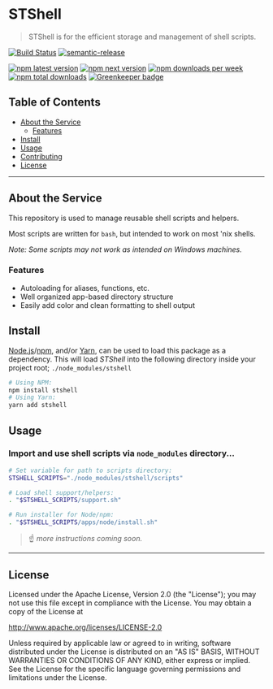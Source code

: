 # STShell

> STShell is for the efficient storage and management of shell scripts.

[![Build Status](https://travis-ci.org/seantrane/stshell.svg?branch=master)](https://travis-ci.org/seantrane/stshell) [![semantic-release](https://img.shields.io/badge/%20%20%F0%9F%93%A6%F0%9F%9A%80-semantic--release-e10079.svg)](https://github.com/semantic-release/semantic-release)

[![npm latest version](https://img.shields.io/npm/v/stshell/latest.svg)](https://www.npmjs.com/package/stshell) [![npm next version](https://img.shields.io/npm/v/stshell/next.svg)](https://www.npmjs.com/package/stshell) [![npm downloads per week](https://img.shields.io/npm/dw/stshell.svg)](https://www.npmjs.com/package/stshell) [![npm total downloads](https://img.shields.io/npm/dt/stshell.svg)](https://www.npmjs.com/package/stshell) [![Greenkeeper badge](https://badges.greenkeeper.io/seantrane/stshell.svg)](https://greenkeeper.io/)

## Table of Contents

- [About the Service](#about)
  - [Features](#features)
- [Install](#install)
- [Usage](#usage)
- [Contributing](CONTRIBUTING.md)
- [License](#license)

---

## About the Service <a id="about"></a>

This repository is used to manage reusable shell scripts and helpers.

Most scripts are written for `bash`, but intended to work on most 'nix shells.

*Note: Some scripts may not work as intended on Windows machines.*

### Features <a id="features"></a>

- Autoloading for aliases, functions, etc.
- Well organized app-based directory structure
- Easily add color and clean formatting to shell output

## Install <a id="install"></a>

[Node.js](https://nodejs.org/)/[npm](https://www.npmjs.com/), and/or [Yarn](https://yarnpkg.com/),
can be used to load this package as a dependency. This will load _STShell_ into
the following directory inside your project root; `./node_modules/stshell`

```bash
# Using NPM:
npm install stshell
# Using Yarn:
yarn add stshell
```

## Usage <a id="usage"></a>

### Import and use shell scripts via `node_modules` directory...
```bash
# Set variable for path to scripts directory:
STSHELL_SCRIPTS="./node_modules/stshell/scripts"

# Load shell support/helpers:
. "$STSHELL_SCRIPTS/support.sh"

# Run installer for Node/npm:
. "$STSHELL_SCRIPTS/apps/node/install.sh"
```

> :point_up: _more instructions coming soon._

---

## License <a id="license"></a>

Licensed under the Apache License, Version 2.0 (the "License");
you may not use this file except in compliance with the License.
You may obtain a copy of the License at

http://www.apache.org/licenses/LICENSE-2.0

Unless required by applicable law or agreed to in writing, software
distributed under the License is distributed on an "AS IS" BASIS,
WITHOUT WARRANTIES OR CONDITIONS OF ANY KIND, either express or implied.
See the License for the specific language governing permissions and
limitations under the License.
